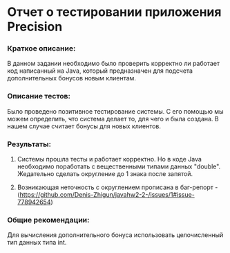# Отчет о тестировании приложения Precision
### Краткое описание:
В данном задании необходимо было проверить корректно ли работает код написанный на Java, который предназначен для подсчета дополнительных бонусов новым клиентам.

### Описание тестов:
Было проведено позитивное тестирование системы. С его помощью мы можем определить, что система делает то, для чего и была создана.
В нашем случае считает бонусы для новых клиентов.

### Результаты:
1. Системы прошла тесты и работает корректно. Но в коде Java необходимо поработать с вещественными типами данных "double".
Жедательно сделать округление до 1 знака после запятой.
   
2. Возникающая неточность с округлением прописана в баг-репорт - (https://github.com/Denis-Zhigun/javahw2-2-/issues/1#issue-778942654)

### Общие рекомендации:
Для вычисления дополнительного бонуса использовать целочисленный тип данных типа int.

